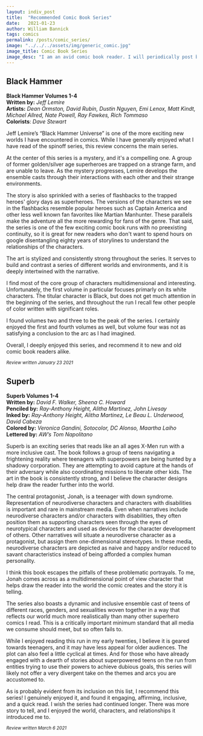 ```yaml
---
layout: indiv_post
title:  "Recommended Comic Book Series"
date:   2021-01-23
author: William Bannick
tags: comics
permalink: /posts/comic_series/
image: "../../../assets/img/generic_comic.jpg"
image_title: Comic Book Series
image_desc: "I am an avid comic book reader. I will periodically post breif reviews for some of my favorite series."
---
```


## Black Hammer 
<b>Black Hammer Volumes 1-4</b> <br>
<b>Written by:</b> <i>Jeff Lemire</i> <br>
<b>Artists:</b> <i>Dean Ormston, David Rubín, Dustin Nguyen, Emi Lenox, Matt Kindt, Michael Allred, Nate Powell, Ray Fawkes, Rich Tommaso</i> <br>
<b>Colorists</b>: <i>Dave Stewart</i>

Jeff Lemire’s “Black Hammer Universe” is one of the more exciting new worlds I have encountered in comics. While I have generally enjoyed what I have read of the spinoff series, this review concerns the main series. 

At the center of this series is a mystery, and it's a compelling one. A group of former golden/silver age superheroes are trapped on a strange farm, and are unable to leave. As the mystery progresses, Lemire develops the ensemble casts through their interactions with each other and their strange environments.

The story is also sprinkled with a series of flashbacks to the trapped heroes' glory days as superheroes. The versions of the characters we see in the flashbacks resemble popular heroes such as Captain America and other less well known fan favorites like Martian Manhunter. These parallels make the adventure all the more rewarding for fans of the genre. That said, the series is one of the few exciting comic book runs with no preexisting continuity, so it is great for new readers who don't want to spend hours on google disentangling eighty years of storylines to understand the relationships of the characters.

The art is stylized and consistently strong throughout the series. It serves to build and contrast a series of different worlds and environments, and it is deeply intertwined with the narrative.

I find most of the core group of characters multidimensional and interesting. Unfortunately, the first volume in particular focuses primarly on its white characters. The titular character is Black, but does not get much attention in the beginning of the series, and throughout the run I recall few other people of color written with significant roles.

I found volumes two and three to be the peak of the series. I certainly enjoyed the first and fourth volumes as well, but volume four was not as satisfying a conclusion to the arc as I had imagined. 

Overall, I deeply enjoyed this series, and recommend it to new and old comic book readers alike. 

<small><i>Review written January 23 2021</i></small>

## Superb
<b>Superb Volumes 1-4</b> <br>
<b>Written by:</b> <i>David F. Walker, Sheena C. Howard</i> <br>
<b>Penciled by:</b> <i>Ray-Anthony Height, Alitha Martinez, John Livesay</i> <br>
<b>Inked by:</b> <i>Ray-Anthony Height, Alitha Martinez, Le Beau L. Underwood, David Cabeza</i> <br>
<b>Colored by:</b> <i>Veronica Gandini, Sotocolor, DC Alonso, Maartha Laiho</i> <br>
<b>Lettered by:</b> <i>AW’s Tom Napolitano</i>

Superb is an exciting series that reads like an all ages X-Men run with a more inclusive cast. The book follows a group of teens navigating a frightening reality where teenagers with superpowers are being hunted by a shadowy corporation. They are attempting to avoid capture at the hands of their adversary while also coordinating missions to liberate other kids. The art in the book is consistently strong, and I believe the character designs help draw the reader further into the world.

The central protagonist, Jonah, is a teenager with down syndrome. Representation of neurodiverse characters and characters with disabilities is important and rare in mainstream media. Even when narratives include neurodiverse characters and/or characters with disabilities, they often position them as supporting characters seen through the eyes of neurotypical characters and used as devices for the character development of others. Other narratives will situate a neurodiverse character as a protagonist, but assign them one-dimensional stereotypes. In these media, neurodiverse characters are depicted as naive and happy and/or reduced to savant characteristics instead of being afforded a complex human personality.

I think this book escapes the pitfalls of these problematic portrayals. To me, Jonah comes across as a multidimensional point of view character that helps draw the reader into the world the comic creates and the story it is telling. 

The series also boasts a dynamic and inclusive ensemble cast of teens of different races, genders, and sexualities woven together in a way that reflects our world much more realistically than many other superhero comics I read. This is a critically important minimum standard that all media we consume should meet, but so often fails to.

While I enjoyed reading this run in my early twenties, I believe it is geared towards teenagers, and it may have less appeal for older audiences. The plot can also feel a little cyclical at times. And for those who have already engaged with a dearth of stories about superpowered teens on the run from entities trying to use their powers to achieve dubious goals, this series will likely not offer a very divergent take on the themes and arcs you are accustomed to. 

As is probably evident from its inclusion on this list, I recommend this series! I genuinely enjoyed it, and found it engaging, affirming, inclusive, and a quick read.  I wish the series had continued longer. There was more story to tell, and I enjoyed the world, characters, and relationships it introduced me to.

<small><i>Review written March 6 2021</i></small>